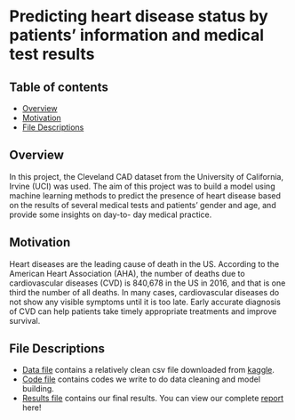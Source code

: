 # Predicting heart disease status by patients’ information and medical test results
## Table of contents
- [Overview](#overview)
- [Motivation](#motivation)
- [File Descriptions](#file-descriptions)

## Overview
In this project, the Cleveland CAD dataset from the University of California, Irvine (UCI) was used. The aim of this project was to build a model using machine learning methods to predict the presence of heart disease based on the results of several medical tests and patients’ gender and age, and provide some insights on day-to- day medical practice.

## Motivation
Heart diseases are the leading cause of death in the US. According to the American Heart Association (AHA), the number of deaths due to cardiovascular diseases (CVD) is 840,678 in the US in 2016, and that is one third the number of all deaths. In many cases, cardiovascular diseases do not show any visible symptoms until it is too late. Early accurate diagnosis of CVD can help patients take timely appropriate treatments and improve survival.

## File Descriptions
- [Data file](https://github.com/Lujun1995/Predicting-heart-disease-status/tree/master/data)
contains a relatively clean csv file downloaded from [kaggle](https://www.kaggle.com/ronitf/heart-disease-uci).
- [Code file](https://github.com/Lujun1995/Predicting-heart-disease-status/tree/master/code) 
contains codes we write to do data cleaning and model building.
- [Results file](https://github.com/Lujun1995/Predicting-heart-disease-status/tree/master/results)
contains our final results. You can view our complete [report](https://github.com/Lujun1995/Predicting-heart-disease-status/blob/master/results/final-report.pdf) here!

